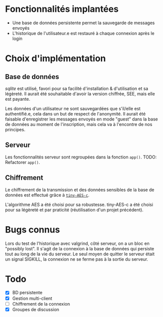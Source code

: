 # Fonctionnalités implantées

- Une base de données persistente permet la sauvegarde de messages envoyés
- L'historique de l'utilisateur.e est restauré à chaque connexion après le login

# Choix d'implémentation

## Base de données

*sqlite* est utilisé, favori pour sa facilité d'installation & d'utilisation et
sa légèreté. Il aurait été souhaitable d'avoir la version chiffrée, SEE, mais
elle est payante.

Les données d'un utilisateur ne sont sauvegardées que s'il/elle est authentifié.e,
cela dans un but de respect de l'anonymité. Il aurait été faisable d'enregistrer les messages
envoyés en mode "guest" dans la base de données au moment de l'inscription, mais cela va à l'encontre de nos principes.

## Serveur

Les fonctionnalités serveur sont regroupées dans la fonction `app()`. 
TODO: Refactorer `app()`.

## Chiffrement

Le chiffrement de la transmission et des données sensibles de la base de données
est effectué grâce à [`tiny-AES-c`](https://github.com/kokke/tiny-AES-c).

L'algorithme AES a été choisi pour sa robustesse. tiny-AES-c a été choisi pour
sa légèreté et par praticité (réutilisation d'un projet précédent).

# Bugs connus

Lors du test de l'historique avec valgrind, côté serveur, on a un bloc en
"possibly lost". Il s'agit de la connexion à la base de données qui persiste
tout au long de la vie du serveur. Le seul moyen de quitter le serveur était un
signal SIGKILL, la connexion ne se ferme pas à la sortie du serveur.

# Todo

- [X] BD persistente
- [X] Gestion multi-client
- [ ] Chiffrement de la connexion
- [X] Groupes de discussion
